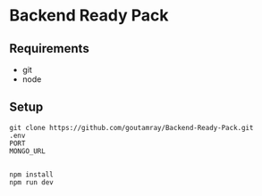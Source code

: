 

Backend Ready Pack  
============================

## Requirements

-   git
-   node


## Setup

```
git clone https://github.com/goutamray/Backend-Ready-Pack.git 
.env 
PORT
MONGO_URL 


npm install
npm run dev
```

